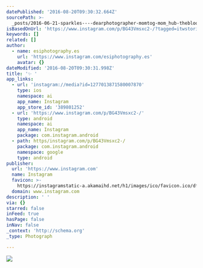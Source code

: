 ```yaml
---
datePublished: '2016-08-20T09:30:32.664Z'
sourcePath: >-
  _posts/2016-06-21-sparkles----dearphotographer-momtog-mom_hub-thebloomforum-c.md
isBasedOnUrl: 'https://www.instagram.com/p/BG43Vmsxc2-/?tagged=itwstories'
keywords: []
related: []
author:
  - name: esiphotography.es
    url: 'https://www.instagram.com/esiphotography.es'
    avatar: {}
dateModified: '2016-08-20T09:30:31.998Z'
title: '✨ '
app_links:
  - url: 'instagram://media?id=1277013871580007870'
    type: ios
    namespace: ai
    app_name: Instagram
    app_store_id: '389801252'
  - url: 'https://www.instagram.com/p/BG43Vmsxc2-/'
    type: android
    namespace: ai
    app_name: Instagram
    package: com.instagram.android
  - path: https/instagram.com/p/BG43Vmsxc2-/
    package: com.instagram.android
    namespace: google
    type: android
publisher:
  url: 'https://www.instagram.com'
  name: Instagram
  favicon: >-
    https://instagramstatic-a.akamaihd.net/h1/images/ico/favicon.ico/dfa85bb1fd63.ico
  domain: www.instagram.com
description: ' '
via: {}
starred: false
inFeed: true
hasPage: false
inNav: false
_context: 'http://schema.org'
_type: Photograph

---
```

![ ](https://imgflo.herokuapp.com/graph/vahj1ThiexotieMo/3dd56df6d5d84a6455cdab85996b45cf/croprotate.jpg?cropheight=432&cropwidth=640&degrees=0&input=https%3A%2F%2Fscontent.cdninstagram.com%2Ft51.2885-15%2Fs640x640%2Fsh0.08%2Fe35%2F13395094_1758726574364519_173403540_n.jpg%3Fig_cache_key%3DMTI3NzAxMzg3MTU4MDAwNzg3MA%253D%253D.2&x=0&y=104)